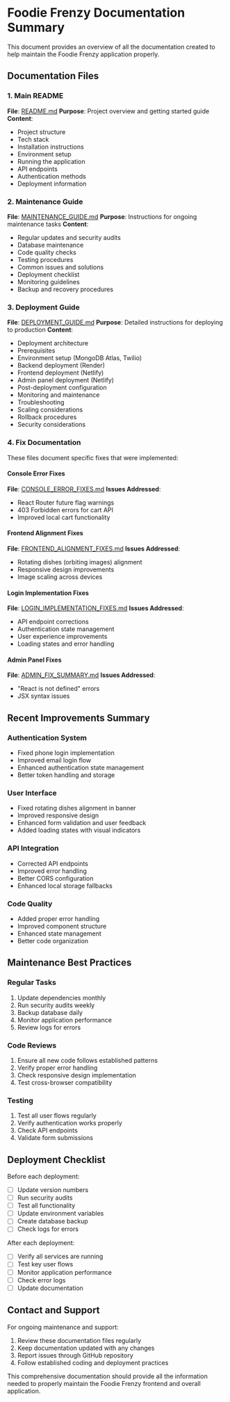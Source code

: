 # Foodie Frenzy Documentation Summary

This document provides an overview of all the documentation created to help maintain the Foodie Frenzy application properly.

## Documentation Files

### 1. Main README
**File**: [README.md](file:///Users/quick/Downloads/FOODIEFRENZY/README.md)
**Purpose**: Project overview and getting started guide
**Content**:
- Project structure
- Tech stack
- Installation instructions
- Environment setup
- Running the application
- API endpoints
- Authentication methods
- Deployment information

### 2. Maintenance Guide
**File**: [MAINTENANCE_GUIDE.md](file:///Users/quick/Downloads/FOODIEFRENZY/MAINTENANCE_GUIDE.md)
**Purpose**: Instructions for ongoing maintenance tasks
**Content**:
- Regular updates and security audits
- Database maintenance
- Code quality checks
- Testing procedures
- Common issues and solutions
- Deployment checklist
- Monitoring guidelines
- Backup and recovery procedures

### 3. Deployment Guide
**File**: [DEPLOYMENT_GUIDE.md](file:///Users/quick/Downloads/FOODIEFRENZY/DEPLOYMENT_GUIDE.md)
**Purpose**: Detailed instructions for deploying to production
**Content**:
- Deployment architecture
- Prerequisites
- Environment setup (MongoDB Atlas, Twilio)
- Backend deployment (Render)
- Frontend deployment (Netlify)
- Admin panel deployment (Netlify)
- Post-deployment configuration
- Monitoring and maintenance
- Troubleshooting
- Scaling considerations
- Rollback procedures
- Security considerations

### 4. Fix Documentation
These files document specific fixes that were implemented:

#### Console Error Fixes
**File**: [CONSOLE_ERROR_FIXES.md](file:///Users/quick/Downloads/FOODIEFRENZY/CONSOLE_ERROR_FIXES.md)
**Issues Addressed**:
- React Router future flag warnings
- 403 Forbidden errors for cart API
- Improved local cart functionality

#### Frontend Alignment Fixes
**File**: [FRONTEND_ALIGNMENT_FIXES.md](file:///Users/quick/Downloads/FOODIEFRENZY/FRONTEND_ALIGNMENT_FIXES.md)
**Issues Addressed**:
- Rotating dishes (orbiting images) alignment
- Responsive design improvements
- Image scaling across devices

#### Login Implementation Fixes
**File**: [LOGIN_IMPLEMENTATION_FIXES.md](file:///Users/quick/Downloads/FOODIEFRENZY/LOGIN_IMPLEMENTATION_FIXES.md)
**Issues Addressed**:
- API endpoint corrections
- Authentication state management
- User experience improvements
- Loading states and error handling

#### Admin Panel Fixes
**File**: [ADMIN_FIX_SUMMARY.md](file:///Users/quick/Downloads/FOODIEFRENZY/ADMIN_FIX_SUMMARY.md)
**Issues Addressed**:
- "React is not defined" errors
- JSX syntax issues

## Recent Improvements Summary

### Authentication System
- Fixed phone login implementation
- Improved email login flow
- Enhanced authentication state management
- Better token handling and storage

### User Interface
- Fixed rotating dishes alignment in banner
- Improved responsive design
- Enhanced form validation and user feedback
- Added loading states with visual indicators

### API Integration
- Corrected API endpoints
- Improved error handling
- Better CORS configuration
- Enhanced local storage fallbacks

### Code Quality
- Added proper error handling
- Improved component structure
- Enhanced state management
- Better code organization

## Maintenance Best Practices

### Regular Tasks
1. Update dependencies monthly
2. Run security audits weekly
3. Backup database daily
4. Monitor application performance
5. Review logs for errors

### Code Reviews
1. Ensure all new code follows established patterns
2. Verify proper error handling
3. Check responsive design implementation
4. Test cross-browser compatibility

### Testing
1. Test all user flows regularly
2. Verify authentication works properly
3. Check API endpoints
4. Validate form submissions

## Deployment Checklist

Before each deployment:
- [ ] Update version numbers
- [ ] Run security audits
- [ ] Test all functionality
- [ ] Update environment variables
- [ ] Create database backup
- [ ] Check logs for errors

After each deployment:
- [ ] Verify all services are running
- [ ] Test key user flows
- [ ] Monitor application performance
- [ ] Check error logs
- [ ] Update documentation

## Contact and Support

For ongoing maintenance and support:
1. Review these documentation files regularly
2. Keep documentation updated with any changes
3. Report issues through GitHub repository
4. Follow established coding and deployment practices

This comprehensive documentation should provide all the information needed to properly maintain the Foodie Frenzy frontend and overall application.